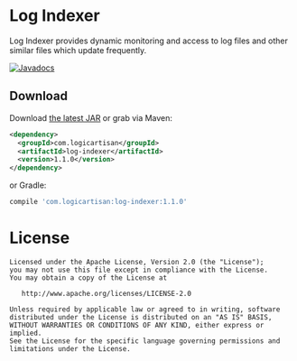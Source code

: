 Log Indexer
===========

Log Indexer provides dynamic monitoring and access to log files and other
similar files which update frequently.

[![Javadocs](http://www.javadoc.io/badge/com.logicartisan/log-indexer.svg)](http://www.javadoc.io/doc/com.logicartisan/log-indexer)



Download
--------

Download [the latest JAR][1] or grab via Maven:
```xml
<dependency>
  <groupId>com.logicartisan</groupId>
  <artifactId>log-indexer</artifactId>
  <version>1.1.0</version>
</dependency>
```
or Gradle:
```groovy
compile 'com.logicartisan:log-indexer:1.1.0'
```



License
=======

    Licensed under the Apache License, Version 2.0 (the "License");
    you may not use this file except in compliance with the License.
    You may obtain a copy of the License at

       http://www.apache.org/licenses/LICENSE-2.0

    Unless required by applicable law or agreed to in writing, software
    distributed under the License is distributed on an "AS IS" BASIS,
    WITHOUT WARRANTIES OR CONDITIONS OF ANY KIND, either express or implied.
    See the License for the specific language governing permissions and
    limitations under the License.


 [1]: https://search.maven.org/remote_content?g=com.logicartisan&a=log-indexer&v=LATEST